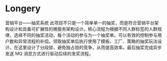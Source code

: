 # Longery
营销平台——抽奖系统
此项目不只是一个简单单一的抽奖，而是符合营销平台架构设计和具备可扩展性的微服务架构设计。核心流程为根据不同人群标签的人群规律，选择不同的抽奖活动，每个活动的参与为一个抽奖单。可以有效的控制参与用户数和异常流程的补偿。领取抽奖单后执行使用了模板、工厂、策略的抽奖玩法设计。在这里设计了分段锁，避免独占锁的竞争，从而提高效率。最后抽奖完成异步发送 MQ 消息方式进行驱动后续的发奖流程。
